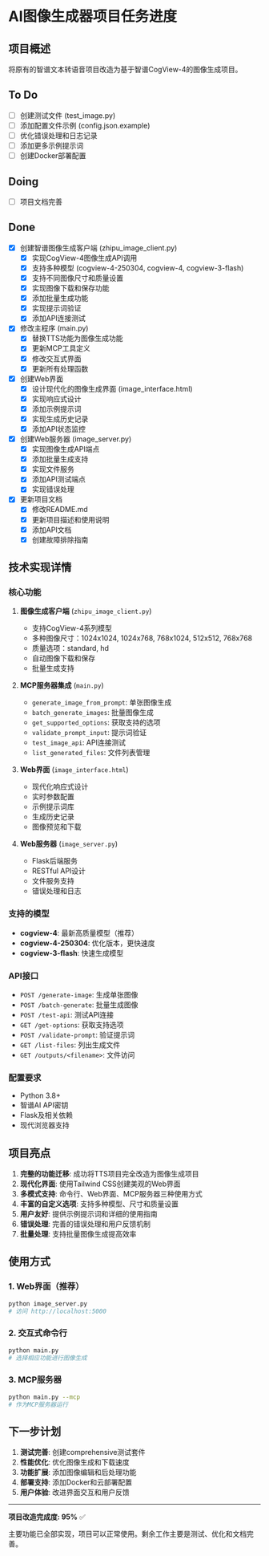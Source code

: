 # AI图像生成器项目任务进度

## 项目概述
将原有的智谱文本转语音项目改造为基于智谱CogView-4的图像生成项目。

## To Do
- [ ] 创建测试文件 (test_image.py)
- [ ] 添加配置文件示例 (config.json.example)
- [ ] 优化错误处理和日志记录
- [ ] 添加更多示例提示词
- [ ] 创建Docker部署配置

## Doing
- [ ] 项目文档完善

## Done
- [x] 创建智谱图像生成客户端 (zhipu_image_client.py)
    - [x] 实现CogView-4图像生成API调用
    - [x] 支持多种模型 (cogview-4-250304, cogview-4, cogview-3-flash)
    - [x] 支持不同图像尺寸和质量设置
    - [x] 实现图像下载和保存功能
    - [x] 添加批量生成功能
    - [x] 实现提示词验证
    - [x] 添加API连接测试
- [x] 修改主程序 (main.py)
    - [x] 替换TTS功能为图像生成功能
    - [x] 更新MCP工具定义
    - [x] 修改交互式界面
    - [x] 更新所有处理函数
- [x] 创建Web界面
    - [x] 设计现代化的图像生成界面 (image_interface.html)
    - [x] 实现响应式设计
    - [x] 添加示例提示词
    - [x] 实现生成历史记录
    - [x] 添加API状态监控
- [x] 创建Web服务器 (image_server.py)
    - [x] 实现图像生成API端点
    - [x] 添加批量生成支持
    - [x] 实现文件服务
    - [x] 添加API测试端点
    - [x] 实现错误处理
- [x] 更新项目文档
    - [x] 修改README.md
    - [x] 更新项目描述和使用说明
    - [x] 添加API文档
    - [x] 创建故障排除指南

## 技术实现详情

### 核心功能
1. **图像生成客户端** (`zhipu_image_client.py`)
   - 支持CogView-4系列模型
   - 多种图像尺寸：1024x1024, 1024x768, 768x1024, 512x512, 768x768
   - 质量选项：standard, hd
   - 自动图像下载和保存
   - 批量生成支持

2. **MCP服务器集成** (`main.py`)
   - `generate_image_from_prompt`: 单张图像生成
   - `batch_generate_images`: 批量图像生成
   - `get_supported_options`: 获取支持的选项
   - `validate_prompt_input`: 提示词验证
   - `test_image_api`: API连接测试
   - `list_generated_files`: 文件列表管理

3. **Web界面** (`image_interface.html`)
   - 现代化响应式设计
   - 实时参数配置
   - 示例提示词库
   - 生成历史记录
   - 图像预览和下载

4. **Web服务器** (`image_server.py`)
   - Flask后端服务
   - RESTful API设计
   - 文件服务支持
   - 错误处理和日志

### 支持的模型
- **cogview-4**: 最新高质量模型（推荐）
- **cogview-4-250304**: 优化版本，更快速度
- **cogview-3-flash**: 快速生成模型

### API接口
- `POST /generate-image`: 生成单张图像
- `POST /batch-generate`: 批量生成图像
- `POST /test-api`: 测试API连接
- `GET /get-options`: 获取支持选项
- `POST /validate-prompt`: 验证提示词
- `GET /list-files`: 列出生成文件
- `GET /outputs/<filename>`: 文件访问

### 配置要求
- Python 3.8+
- 智谱AI API密钥
- Flask及相关依赖
- 现代浏览器支持

## 项目亮点

1. **完整的功能迁移**: 成功将TTS项目完全改造为图像生成项目
2. **现代化界面**: 使用Tailwind CSS创建美观的Web界面
3. **多模式支持**: 命令行、Web界面、MCP服务器三种使用方式
4. **丰富的自定义选项**: 支持多种模型、尺寸和质量设置
5. **用户友好**: 提供示例提示词和详细的使用指南
6. **错误处理**: 完善的错误处理和用户反馈机制
7. **批量处理**: 支持批量图像生成提高效率

## 使用方式

### 1. Web界面（推荐）
```bash
python image_server.py
# 访问 http://localhost:5000
```

### 2. 交互式命令行
```bash
python main.py
# 选择相应功能进行图像生成
```

### 3. MCP服务器
```bash
python main.py --mcp
# 作为MCP服务器运行
```

## 下一步计划

1. **测试完善**: 创建comprehensive测试套件
2. **性能优化**: 优化图像生成和下载速度
3. **功能扩展**: 添加图像编辑和后处理功能
4. **部署支持**: 添加Docker和云部署配置
5. **用户体验**: 改进界面交互和用户反馈

---

**项目改造完成度: 95%** ✅

主要功能已全部实现，项目可以正常使用。剩余工作主要是测试、优化和文档完善。